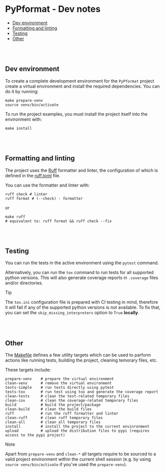 # PyPformat - Dev notes

- [Dev environment](#dev-environment)
- [Formatting and linting](#formatting-and-linting)
- [Testing](#testing)
- [Other](#other)

<br />
<br />

## Dev environment

To create a complete development environment for the `PyPformat` project create a virtual environment and install the required dependencies. You can do it by running:

```shell
make prepare-venv
source venv/bin/activate
```

To run the project examples, you must install the project itself into the environment with:

```shell
make install
```

<br />
<br />

## Formatting and linting

The project uses the [Ruff](https://docs.astral.sh/ruff/) formatter and linter, the configuration of which is defined in the [ruff.toml](/ruff.toml) file.

You can use the formatter and linter with:

```shell
ruff check # linter
ruff format # (--check) - formatter
```

or

```shell
make ruff
# equivalent to: ruff format && ruff check --fix
```

<br />
<br />

## Testing

You can run the tests in the active environment using the `pytest` command.

Alternatively, you can run the `tox` command to run tests for all supported python versions. This will also generate coverage reports in `.coverage` files and/or directories.

> [!TIP]
> The `tox.ini` configuration file is prepared with CI testing in mind, therefore it will fail if any of the supported python versions is not available. To fix that, you can set the `skip_missing_interpreters` option to `True` **locally**.

<br />
<br />

## Other

The [Makefile](/Makefile) defines a few utility targets which can be used to parform actions like running tests, building the project, cleaning temorary files, etc.

These targets include:

```shell
prepare-venv    # prepare the virtual environment
clean-venv      # remove the virtual environment
tests-simple    # run tests directly using pytest
tests-tox       # run test using tox and generate the coverage report
clean-tests     # clean the test-related temporary files
clean-cov       # clean the coverage-related temporary files
build           # build the project/package
clean-build     # clean the build files
ruff            # run the ruff formatter and linter
clean-ruff      # clean ruff temporary files
clean-all       # clean all temporary files
install         # install the project to the current envinronment
upload          # upload the distribution files to pypi (requires access to the pypi project)
```

> [!NOTE]
>
> Apart from `prepare-venv` and `clean-*` all targets require to be sourced to a valid project environment within the current shell session (e.g. by using `source venv/bin/activate` if you've used the `prepare-venv`).
